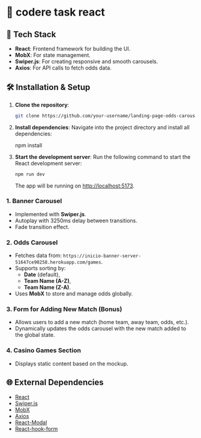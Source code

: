
# 🚀 codere task react




## 🚀 Tech Stack
- **React**: Frontend framework for building the UI.
- **MobX**: For state management.
- **Swiper.js**: For creating responsive and smooth carousels.
- **Axios**: For API calls to fetch odds data.

## 🛠 Installation & Setup

1. **Clone the repository**:
    ```bash
    git clone https://github.com/your-username/landing-page-odds-carousel.git
    ```

2. **Install dependencies**:
    Navigate into the project directory and install all dependencies:

    npm install
    

3. **Start the development server**:
    Run the following command to start the React development server:
    ```bash
    npm run dev
    ```
    The app will be running on [http://localhost:5173](http://localhost:5173).


### 1. **Banner Carousel**
- Implemented with **Swiper.js**.
- Autoplay with 3250ms delay between transitions.
- Fade transition effect.

### 2. **Odds Carousel**
- Fetches data from: `https://inicio-banner-server-51647ce90258.herokuapp.com/games`.
- Supports sorting by:
  - **Date** (default),
  - **Team Name (A-Z)**,
  - **Team Name (Z-A)**.
- Uses **MobX** to store and manage odds globally.

### 3. **Form for Adding New Match (Bonus)**
- Allows users to add a new match (home team, away team, odds, etc.).
- Dynamically updates the odds carousel with the new match added to the global state.

### 4. **Casino Games Section**
- Displays static content based on the mockup.

## 🌐 External Dependencies

- [React](https://reactjs.org/)
- [Swiper.js](https://swiperjs.com/react)
- [MobX](https://mobx.js.org/README.html)
- [Axios](https://axios-http.com/)
- [React-Modal](https://github.com/reactjs/react-modal/)
- [React-hook-form](https://https://react-hook-form.com/)



